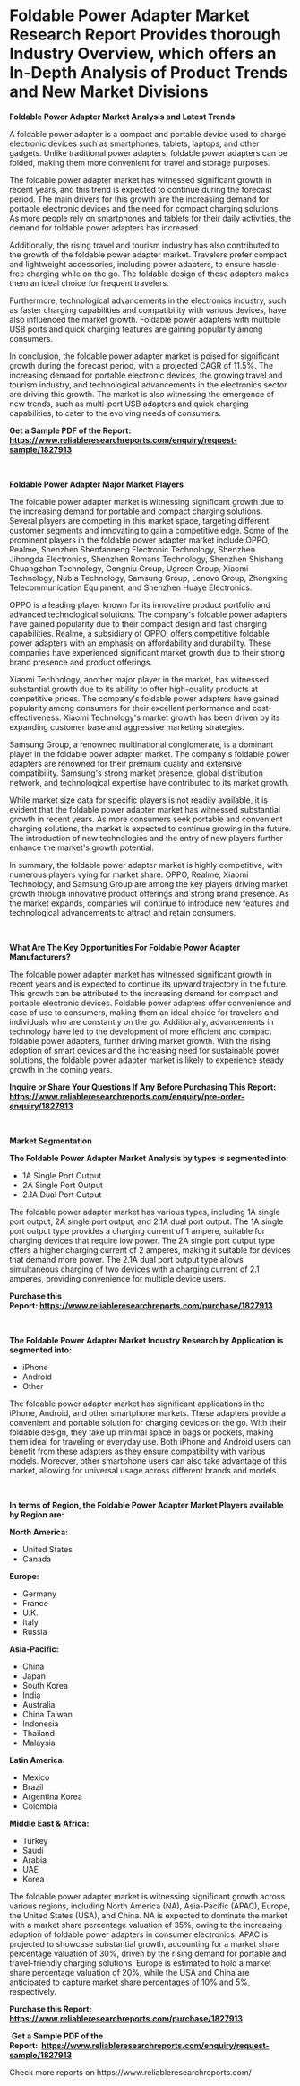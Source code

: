 <p><h1>Foldable Power Adapter Market Research Report Provides thorough Industry Overview, which offers an In-Depth Analysis of Product Trends and New Market Divisions</h1></p><p><strong>Foldable Power Adapter Market Analysis and Latest Trends</strong></p>
<p><p>A foldable power adapter is a compact and portable device used to charge electronic devices such as smartphones, tablets, laptops, and other gadgets. Unlike traditional power adapters, foldable power adapters can be folded, making them more convenient for travel and storage purposes.</p><p>The foldable power adapter market has witnessed significant growth in recent years, and this trend is expected to continue during the forecast period. The main drivers for this growth are the increasing demand for portable electronic devices and the need for compact charging solutions. As more people rely on smartphones and tablets for their daily activities, the demand for foldable power adapters has increased.</p><p>Additionally, the rising travel and tourism industry has also contributed to the growth of the foldable power adapter market. Travelers prefer compact and lightweight accessories, including power adapters, to ensure hassle-free charging while on the go. The foldable design of these adapters makes them an ideal choice for frequent travelers.</p><p>Furthermore, technological advancements in the electronics industry, such as faster charging capabilities and compatibility with various devices, have also influenced the market growth. Foldable power adapters with multiple USB ports and quick charging features are gaining popularity among consumers.</p><p>In conclusion, the foldable power adapter market is poised for significant growth during the forecast period, with a projected CAGR of 11.5%. The increasing demand for portable electronic devices, the growing travel and tourism industry, and technological advancements in the electronics sector are driving this growth. The market is also witnessing the emergence of new trends, such as multi-port USB adapters and quick charging capabilities, to cater to the evolving needs of consumers.</p></p>
<p><strong>Get a Sample PDF of the Report:&nbsp; <a href="https://www.reliableresearchreports.com/enquiry/request-sample/1827913">https://www.reliableresearchreports.com/enquiry/request-sample/1827913</a></strong></p>
<p>&nbsp;</p>
<p><strong>Foldable Power Adapter Major Market Players</strong></p>
<p><p>The foldable power adapter market is witnessing significant growth due to the increasing demand for portable and compact charging solutions. Several players are competing in this market space, targeting different customer segments and innovating to gain a competitive edge. Some of the prominent players in the foldable power adapter market include OPPO, Realme, Shenzhen Shenfanneng Electronic Technology, Shenzhen Jihongda Electronics, Shenzhen Romans Technology, Shenzhen Shishang Chuangzhan Technology, Gongniu Group, Ugreen Group, Xiaomi Technology, Nubia Technology, Samsung Group, Lenovo Group, Zhongxing Telecommunication Equipment, and Shenzhen Huaye Electronics.</p><p>OPPO is a leading player known for its innovative product portfolio and advanced technological solutions. The company's foldable power adapters have gained popularity due to their compact design and fast charging capabilities. Realme, a subsidiary of OPPO, offers competitive foldable power adapters with an emphasis on affordability and durability. These companies have experienced significant market growth due to their strong brand presence and product offerings.</p><p>Xiaomi Technology, another major player in the market, has witnessed substantial growth due to its ability to offer high-quality products at competitive prices. The company's foldable power adapters have gained popularity among consumers for their excellent performance and cost-effectiveness. Xiaomi Technology's market growth has been driven by its expanding customer base and aggressive marketing strategies.</p><p>Samsung Group, a renowned multinational conglomerate, is a dominant player in the foldable power adapter market. The company's foldable power adapters are renowned for their premium quality and extensive compatibility. Samsung's strong market presence, global distribution network, and technological expertise have contributed to its market growth.</p><p>While market size data for specific players is not readily available, it is evident that the foldable power adapter market has witnessed substantial growth in recent years. As more consumers seek portable and convenient charging solutions, the market is expected to continue growing in the future. The introduction of new technologies and the entry of new players further enhance the market's growth potential.</p><p>In summary, the foldable power adapter market is highly competitive, with numerous players vying for market share. OPPO, Realme, Xiaomi Technology, and Samsung Group are among the key players driving market growth through innovative product offerings and strong brand presence. As the market expands, companies will continue to introduce new features and technological advancements to attract and retain consumers.</p></p>
<p>&nbsp;</p>
<p><strong>What Are The Key Opportunities For Foldable Power Adapter Manufacturers?</strong></p>
<p><p>The foldable power adapter market has witnessed significant growth in recent years and is expected to continue its upward trajectory in the future. This growth can be attributed to the increasing demand for compact and portable electronic devices. Foldable power adapters offer convenience and ease of use to consumers, making them an ideal choice for travelers and individuals who are constantly on the go. Additionally, advancements in technology have led to the development of more efficient and compact foldable power adapters, further driving market growth. With the rising adoption of smart devices and the increasing need for sustainable power solutions, the foldable power adapter market is likely to experience steady growth in the coming years.</p></p>
<p><strong>Inquire or Share Your Questions If Any Before Purchasing This Report: <a href="https://www.reliableresearchreports.com/enquiry/pre-order-enquiry/1827913">https://www.reliableresearchreports.com/enquiry/pre-order-enquiry/1827913</a></strong></p>
<p>&nbsp;</p>
<p><strong>Market Segmentation</strong></p>
<p><strong>The Foldable Power Adapter Market Analysis by types is segmented into:</strong></p>
<p><ul><li>1A Single Port Output</li><li>2A Single Port Output</li><li>2.1A Dual Port Output</li></ul></p>
<p><p>The foldable power adapter market has various types, including 1A single port output, 2A single port output, and 2.1A dual port output. The 1A single port output type provides a charging current of 1 ampere, suitable for charging devices that require low power. The 2A single port output type offers a higher charging current of 2 amperes, making it suitable for devices that demand more power. The 2.1A dual port output type allows simultaneous charging of two devices with a charging current of 2.1 amperes, providing convenience for multiple device users.</p></p>
<p><strong>Purchase this Report:&nbsp;<a href="https://www.reliableresearchreports.com/purchase/1827913">https://www.reliableresearchreports.com/purchase/1827913</a></strong></p>
<p>&nbsp;</p>
<p><strong>The Foldable Power Adapter Market Industry Research by Application is segmented into:</strong></p>
<p><ul><li>iPhone</li><li>Android</li><li>Other</li></ul></p>
<p><p>The foldable power adapter market has significant applications in the iPhone, Android, and other smartphone markets. These adapters provide a convenient and portable solution for charging devices on the go. With their foldable design, they take up minimal space in bags or pockets, making them ideal for traveling or everyday use. Both iPhone and Android users can benefit from these adapters as they ensure compatibility with various models. Moreover, other smartphone users can also take advantage of this market, allowing for universal usage across different brands and models.</p></p>
<p>&nbsp;</p>
<p><strong>In terms of Region, the Foldable Power Adapter Market Players available by Region are:</strong></p>
<p>
    <p> <strong> North America: </strong>
        <ul>
            <li>United States</li>
            <li>Canada</li>
        </ul>
        </p> 
    <p> <strong> Europe: </strong>
        <ul>
            <li>Germany</li>
            <li>France</li>
            <li>U.K.</li>
            <li>Italy</li>
            <li>Russia</li>
        </ul>
        </p> 
    <p> <strong> Asia-Pacific: </strong>
        <ul>
            <li>China</li>
            <li>Japan</li>
            <li>South Korea</li>
            <li>India</li>
            <li>Australia</li>
            <li>China Taiwan</li>
            <li>Indonesia</li>
            <li>Thailand</li>
            <li>Malaysia</li>
        </ul>
        </p> 
    <p> <strong> Latin America: </strong>
        <ul>
            <li>Mexico</li>
            <li>Brazil</li>
            <li>Argentina Korea</li>
            <li>Colombia</li>
        </ul>
        </p> 
    <p> <strong> Middle East & Africa: </strong>
        <ul>
            <li>Turkey</li>
            <li>Saudi</li>
            <li>Arabia</li>
            <li>UAE</li>
            <li>Korea</li>
        </ul>
    </p>
    </p>
<p><p>The foldable power adapter market is witnessing significant growth across various regions, including North America (NA), Asia-Pacific (APAC), Europe, the United States (USA), and China. NA is expected to dominate the market with a market share percentage valuation of 35%, owing to the increasing adoption of foldable power adapters in consumer electronics. APAC is projected to showcase substantial growth, accounting for a market share percentage valuation of 30%, driven by the rising demand for portable and travel-friendly charging solutions. Europe is estimated to hold a market share percentage valuation of 20%, while the USA and China are anticipated to capture market share percentages of 10% and 5%, respectively.</p></p>
<p><strong>Purchase this Report: <a href="https://www.reliableresearchreports.com/purchase/1827913">https://www.reliableresearchreports.com/purchase/1827913</a></strong></p>
<p>&nbsp;<strong>Get a Sample PDF of the Report:&nbsp;&nbsp;<a href="https://www.reliableresearchreports.com/enquiry/request-sample/1827913">https://www.reliableresearchreports.com/enquiry/request-sample/1827913</a></strong></p>
<p><strong></strong></p>
<p>Check more reports on https://www.reliableresearchreports.com/</p>